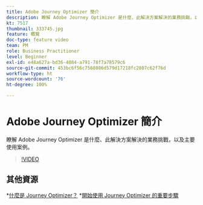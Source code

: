 ```yaml
---
title: Adobe Journey Optimizer 簡介
description: 瞭解 Adobe Journey Optimizer 是什麼、此解決方案解決的業務挑戰，以及主要使用案例。
kt: 7517
thumbnail: 333745.jpg
feature: 概覽
doc-type: feature video
team: PM
role: Business Practitioner
level: Beginner
exl-id: e48a627a-bd36-4084-a791-78f7a78579c6
source-git-commit: 453bc6f56c7568086d579d17218fc2807c62f76d
workflow-type: ht
source-wordcount: '76'
ht-degree: 100%

---
```


# Adobe Journey Optimizer 簡介

瞭解 Adobe Journey Optimizer 是什麼、此解決方案解決的業務挑戰，以及主要使用案例。

>[!VIDEO](https://video.tv.adobe.com/v/333745?quality=12)

## 其他資源

*[什麼是 Journey Optimizer？](https://experienceleague.adobe.com/docs/journey-optimizer/using/get-started/get-started.html?lang=zh-Hant)
*[開始使用 Journey Optimizer 的重要步驟](https://experienceleague.adobe.com/docs/journey-optimizer/using/get-started/quick-start.html?lang=zh-Hant)

